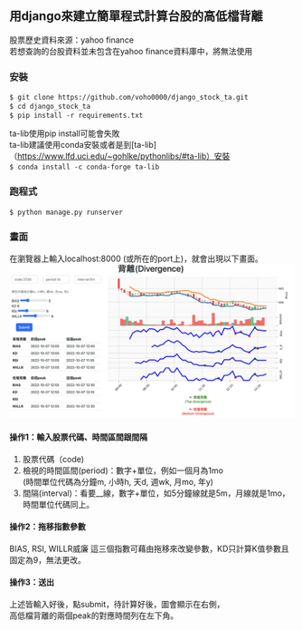 ## 用django來建立簡單程式計算台股的高低檔背離

股票歷史資料來源：yahoo finance  
若想查詢的台股資料並未包含在yahoo finance資料庫中，將無法使用  

### 安裝
```
$ git clone https://github.com/voho0000/django_stock_ta.git
$ cd django_stock_ta
$ pip install -r requirements.txt
```
ta-lib使用pip install可能會失敗  
ta-lib建議使用conda安裝或者是到[ta-lib]（https://www.lfd.uci.edu/~gohlke/pythonlibs/#ta-lib）安裝  
`$ conda install -c conda-forge ta-lib`


### 跑程式
`$ python manage.py runserver`

### 畫面
在瀏覽器上輸入localhost:8000 (或所在的port上)，就會出現以下畫面。  
![program snap](snap.png)
#### 操作1：輸入股票代碼、時間區間跟間隔
1. 股票代碼（code)
2. 檢視的時間區間(period)：數字+單位，例如一個月為1mo   
(時間單位代碼為分鐘m, 小時h, 天d, 週wk, 月mo, 年y)
3. 間隔(interval)：看要__線，數字+單位，如5分鐘線就是5m，月線就是1mo，時間單位代碼同上。
#### 操作2：拖移指數參數
BIAS, RSI, WILLR威廉 這三個指數可藉由拖移來改變參數，KD只計算K值參數且固定為9，無法更改。  
#### 操作3：送出
上述皆輸入好後，點submit，待計算好後，圖會顯示在右側，  
高低檔背離的兩個peak的對應時間列在左下角。  